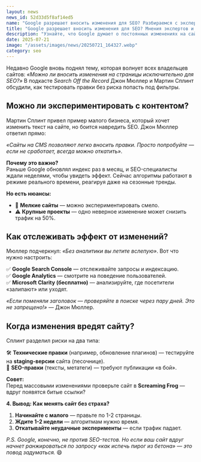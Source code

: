 ```yaml
---
layout: news
news_id: 52d33d5f8af14ed5
name: "Google разрешает вносить изменения для SEO? Разбираемся с экспертами."
title: "Google разрешает вносить изменения для SEO? Мнения экспертов и практические советы"
description: "Узнайте, что Google думает о постоянных изменениях на сайте для улучшения SEO. Как тестировать правки без риска для трафика и какие инструменты помогут отследить результат."
date: 2025-07-21
image: "/assets/images/news/20250721_164327.webp"
category: seo
---
```


<p>Недавно Google вновь поднял тему, которая волнует всех владельцев сайтов: <em>«Можно ли вносить изменения на страницы исключительно для SEO?»</em> В подкасте <em>Search Off the Record</em> Джон Мюллер и Мартин Сплинт обсудили, как тестировать правки без риска попасть под фильтры.</p><h2>Можно ли экспериментировать с контентом?</h2><p>Мартин Сплинт привел пример малого бизнеса, который хочет изменить текст на сайте, но боится навредить SEO. Джон Мюллер ответил прямо:</p><p><em>«Сайты на CMS позволяют легко вносить правки. Просто попробуйте — если не сработает, всегда можно откатить»</em>.</p><p><strong>Почему это важно?</strong><br />Раньше Google обновлял индекс раз в месяц, и SEO-специалисты ждали неделями, чтобы увидеть эффект. Сейчас алгоритмы работают в режиме реального времени, реагируя даже на сезонные тренды.</p><p><strong>Но есть нюансы:</strong></p><ul><li>🔄 <strong>Мелкие сайты</strong> — можно экспериментировать смело.</li><li>⚠️ <strong>Крупные проекты</strong> — одно неверное изменение может снизить трафик на 50%.</li></ul><h2>Как отслеживать эффект от изменений?</h2><p>Мюллер подчеркнул: <em>«Без аналитики вы летите вслепую»</em>. Вот что нужно настроить:</p><p>✅ <strong>Google Search Console</strong> — отслеживайте запросы и индексацию.<br />✅ <strong>Google Analytics</strong> — смотрите на поведение пользователей.<br />✅ <strong>Microsoft Clarity (бесплатно)</strong> — анализируйте, где посетители «залипают» или уходят.</p><p><em>«Если поменяли заголовок — проверяйте в поиске через пару дней. Это не запрещено!»</em> — Джон Мюллер.</p><h2>Когда изменения вредят сайту?</h2><p>Сплинт разделил риски на два типа:</p><p>🛠 <strong>Технические правки</strong> (например, обновление плагинов) — тестируйте на <strong>staging-версии</strong> сайта (песочнице).<br />📝 <strong>SEO-правки</strong> (тексты, метатеги) — требуют публикации «в бой».</p><p><strong>Совет:</strong><br />Перед массовыми изменениями проверьте сайт в <strong>Screaming Frog</strong> — вдруг появятся битые ссылки?</p><p><strong>4. Вывод: Как менять сайт без страха?</strong></p><ol><li><strong>Начинайте с малого</strong> — правьте по 1-2 страницы.</li><li><strong>Ждите 1-2 недели</strong> — алгоритмам нужно время.</li><li><strong>Откатывайте неудачные эксперименты</strong> — если трафик падает.</li></ol><p><em>P.S. Google, конечно, не против SEO-тестов. Но если ваш сайт вдруг начнет ранжироваться по запросу «как испечь пирог из бетона» — это повод задуматься.</em> 😄</p>
